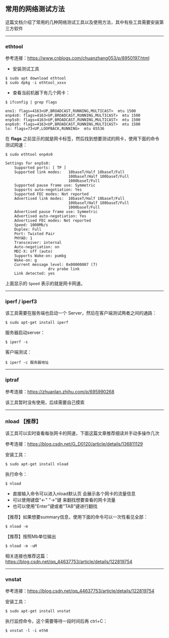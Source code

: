 ## 常用的网络测试方法

这篇文档介绍了常用的几种网络测试工具以及使用方法，其中有些工具需要安装第三方软件

----

### ethtool

参考连接：https://www.cnblogs.com/chuanzhang053/p/8950197.html

* 安装测试工具
```shell
$ sudo apt download ethtool
$ sudo dpkg -i ethtool_xxxx
```

* 查看当前机器下有几个网卡：
```shell
$ ifconfig | grep flags

eno1: flags=4163<UP,BROADCAST,RUNNING,MULTICAST>  mtu 1500
enp4s0: flags=4163<UP,BROADCAST,RUNNING,MULTICAST>  mtu 1500
enp5s0: flags=4163<UP,BROADCAST,RUNNING,MULTICAST>  mtu 1500
enp6s0: flags=4163<UP,BROADCAST,RUNNING,MULTICAST>  mtu 1500
lo: flags=73<UP,LOOPBACK,RUNNING>  mtu 65536
```

在 **flags** 之前显示的就是网卡标签，然后找到想要测试的网卡，使用下面的命令测试网速：

```shell
$ sudo ethtool enp4s0

Settings for enp5s0:
	Supported ports: [ TP ]
	Supported link modes:   10baseT/Half 10baseT/Full 
	                        100baseT/Half 100baseT/Full 
	                        1000baseT/Full 
	Supported pause frame use: Symmetric
	Supports auto-negotiation: Yes
	Supported FEC modes: Not reported
	Advertised link modes:  10baseT/Half 10baseT/Full 
	                        100baseT/Half 100baseT/Full 
	                        1000baseT/Full 
	Advertised pause frame use: Symmetric
	Advertised auto-negotiation: Yes
	Advertised FEC modes: Not reported
	Speed: 1000Mb/s
	Duplex: Full
	Port: Twisted Pair
	PHYAD: 1
	Transceiver: internal
	Auto-negotiation: on
	MDI-X: off (auto)
	Supports Wake-on: pumbg
	Wake-on: g
	Current message level: 0x00000007 (7)
			       drv probe link
	Link detected: yes
```

上面显示的 `Speed` 表示的就是网卡网速。

---

### iperf / iperf3

该工具需要在服务端也启动一个 Server，然后在客户端测试两者之间的通路：

```shell
$ sudo apt-get install iperf 
```

服务器启动server：
```shell
$ iperf -s
```

客户端测试：
```shell
$ iperf -c 服务器地址
```

---

### iptraf

参考连接：https://zhuanlan.zhihu.com/p/695990268

该工具暂时没有使用，后续需要自己摸索

---

### nload 【推荐】

该工具可以实时查看每张网卡的网速，下面这篇文章推荐细读并手动多操作几次

参考连接：https://blog.csdn.net/G_D0120/article/details/136811129

安装工具：
```shell
$ sudo apt-get install nload
```

执行命令：
```shell
$ nload
```

* 直接输入命令可以进入nload默认页  会展示各个网卡的流量信息
* 可以使用键盘"←" "→"键  来翻找想要查看的网卡流量
* 也可以使用"Enter"键或者"TAB"键进行翻找

【推荐】如果想要summary信息，使用下面的命令可以一次性看见全部：
```shell
$ nload -m
```

【推荐】按照Mb单位输出
```shell
$ nload -m -uM
```

相关连接也推荐这篇： https://blog.csdn.net/qq_44637753/article/details/122819754

---

### vnstat

参考连接：https://blog.csdn.net/qq_44637753/article/details/122819754

安装工具：
```shell
$ sudo apt-get install vnstat
```

执行监控命令，这个需要等待一段时间后再 ctrl+C：
```shell
$ vnstat -l -i eth0
```

